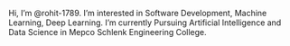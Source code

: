 Hi, I’m @rohit-1789.
I’m interested in Software Development, Machine Learning, Deep Learning.
I’m currently Pursuing Artificial Intelligence and Data Science in Mepco Schlenk Engineering College.

